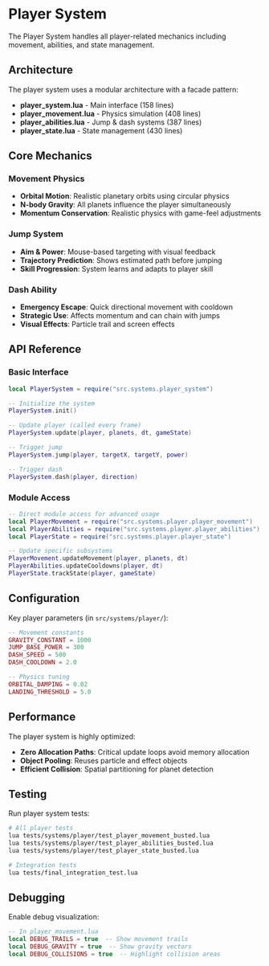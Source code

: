 # Player System

The Player System handles all player-related mechanics including movement, abilities, and state management.

## Architecture

The player system uses a modular architecture with a facade pattern:

- **player_system.lua** - Main interface (158 lines)
- **player_movement.lua** - Physics simulation (408 lines)
- **player_abilities.lua** - Jump & dash systems (387 lines)
- **player_state.lua** - State management (430 lines)

## Core Mechanics

### Movement Physics

- **Orbital Motion**: Realistic planetary orbits using circular physics
- **N-body Gravity**: All planets influence the player simultaneously
- **Momentum Conservation**: Realistic physics with game-feel adjustments

### Jump System

- **Aim & Power**: Mouse-based targeting with visual feedback
- **Trajectory Prediction**: Shows estimated path before jumping
- **Skill Progression**: System learns and adapts to player skill

### Dash Ability

- **Emergency Escape**: Quick directional movement with cooldown
- **Strategic Use**: Affects momentum and can chain with jumps
- **Visual Effects**: Particle trail and screen effects

## API Reference

### Basic Interface

```lua
local PlayerSystem = require("src.systems.player_system")

-- Initialize the system
PlayerSystem.init()

-- Update player (called every frame)
PlayerSystem.update(player, planets, dt, gameState)

-- Trigger jump
PlayerSystem.jump(player, targetX, targetY, power)

-- Trigger dash
PlayerSystem.dash(player, direction)
```

### Module Access

```lua
-- Direct module access for advanced usage
local PlayerMovement = require("src.systems.player.player_movement")
local PlayerAbilities = require("src.systems.player.player_abilities")
local PlayerState = require("src.systems.player.player_state")

-- Update specific subsystems
PlayerMovement.updateMovement(player, planets, dt)
PlayerAbilities.updateCooldowns(player, dt)
PlayerState.trackState(player, gameState)
```

## Configuration

Key player parameters (in `src/systems/player/`):

```lua
-- Movement constants
GRAVITY_CONSTANT = 1000
JUMP_BASE_POWER = 300
DASH_SPEED = 500
DASH_COOLDOWN = 2.0

-- Physics tuning
ORBITAL_DAMPING = 0.02
LANDING_THRESHOLD = 5.0
```

## Performance

The player system is highly optimized:

- **Zero Allocation Paths**: Critical update loops avoid memory allocation
- **Object Pooling**: Reuses particle and effect objects
- **Efficient Collision**: Spatial partitioning for planet detection

## Testing

Run player system tests:

```bash
# All player tests
lua tests/systems/player/test_player_movement_busted.lua
lua tests/systems/player/test_player_abilities_busted.lua
lua tests/systems/player/test_player_state_busted.lua

# Integration tests
lua tests/final_integration_test.lua
```

## Debugging

Enable debug visualization:

```lua
-- In player_movement.lua
local DEBUG_TRAILS = true  -- Show movement trails
local DEBUG_GRAVITY = true  -- Show gravity vectors
local DEBUG_COLLISIONS = true  -- Highlight collision areas
```
